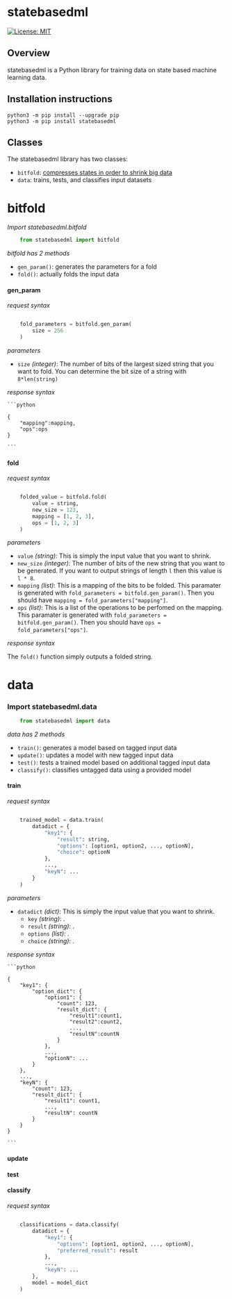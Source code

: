 statebasedml
========

[![License: MIT](https://img.shields.io/badge/License-MIT-yellow.svg)](https://opensource.org/licenses/MIT)

## Overview

statebasedml is a Python library for training data on state based machine learning data. 

Installation instructions
-------------------------

    python3 -m pip install --upgrade pip
	python3 -m pip install statebasedml

## Classes
The statebasedml library has two classes:
   - `bitfold`: [compresses states in order to shrink big data](https://medium.com/swlh/shrinking-big-data-with-bit-folding-4ea0aa6a055d)
   - `data`: trains, tests, and classifies input datasets 

# bitfold

*Import statebasedml.bitfold*

```python
	from statebasedml import bitfold
```

*bitfold has 2 methods*
   - `gen_param()`: generates the parameters for a fold
   - `fold()`: actually folds the input data

#### gen_param

*request syntax*

```python

    fold_parameters = bitfold.gen_param(
        size = 256
    )

```

*parameters*
   - `size` *(integer)*: The number of bits of the largest sized string that you want to fold. You can determine the bit size of a string with `8*len(string)`

*response syntax*

    ```python

    {
        "mapping":mapping,
        "ops":ops
    }

    ```


#### fold

*request syntax*

```python

    folded_value = bitfold.fold(
        value = string,
        new_size = 123,
        mapping = [1, 2, 3],
        ops = [1, 2, 3]
    )

```

*parameters*
   - `value` *(string)*: This is simply the input value that you want to shrink.
   - `new_size` *(integer)*: The number of bits of the new string that you want to be generated. If you want to output strings of length `l` then this value is `l * 8`.
   - `mapping` *(list)*: This is a mapping of the bits to be folded. This paramater is generated with `fold_parameters = bitfold.gen_param()`. Then you should have `mapping = fold_parameters["mapping"]`.
   - `ops` *(list)*: This is a list of the operations to be perfomed on the mapping. This paramater is generated with `fold_parameters = bitfold.gen_param()`. Then you should have `ops = fold_parameters["ops"]`.

*response syntax*

The `fold()` function simply outputs a folded string.

# data

### Import statebasedml.data

```python
	from statebasedml import data
```

*data has 2 methods*
   - `train()`: generates a model based on tagged input data
   - `update()`: updates a model with new tagged input data
   - `test()`: tests a trained model based on additional tagged input data
   - `classify()`: classifies untagged data using a provided model

#### train

*request syntax*

```python

    trained_model = data.train(
        datadict = {
            "key1": {
                "result": string,
                "options": [option1, option2, ..., optionN],
                "choice": optionN
            },
            ...,
            "keyN": ...
        }
    )

```

*parameters*
   - `datadict` *(dict)*: This is simply the input value that you want to shrink.
      -   `key` *(string)*: .
        - `result` *(string)*: .
        - `options` *(list)*: .
        - `choice` *(string)*: .

*response syntax*

    ```python

    {
        "key1": {
            "option_dict": {
                "option1": {
                    "count": 123,
                    "result_dict": {
                        "result1":count1,
                        "result2":count2,
                        ...,
                        "resultN":countN
                    }
                }, 
                ...,
                "optionN": ...
            }
        },
        ...,
        "keyN": {
            "count": 123,
            "result_dict": {
                "result1": count1,
                ...,
                "resultN": countN
            }
        }
    }

    ```

#### update

#### test

#### classify

*request syntax*

```python

    classifications = data.classify(
        datadict = {
            "key1": {
                "options": [option1, option2, ..., optionN],
                "preferred_result": result
            },
            ...,
            "keyN": ...
        },
        model = model_dict
    )

```
